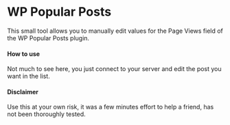 WP Popular Posts
================

This small tool allows you to manually edit values for the Page Views field of the WP Popular Posts plugin.


#### How to use

Not much to see here, you just connect to your server and edit the post you want in the list.


#### Disclaimer
Use this at your own risk, it was a few minutes effort to help a friend, has not been thoroughly tested.
